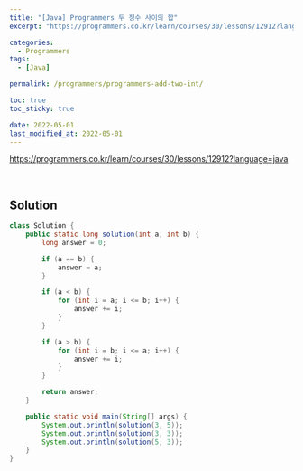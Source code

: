 ```yaml
---
title: "[Java] Programmers 두 정수 사이의 합"
excerpt: "https://programmers.co.kr/learn/courses/30/lessons/12912?language=java"

categories:
  - Programmers
tags:
  - [Java]

permalink: /programmers/programmers-add-two-int/

toc: true
toc_sticky: true

date: 2022-05-01
last_modified_at: 2022-05-01
---
```


<https://programmers.co.kr/learn/courses/30/lessons/12912?language=java>

<br>


## Solution

```java
class Solution {
    public static long solution(int a, int b) {
        long answer = 0;

        if (a == b) {
            answer = a;
        }

        if (a < b) {
            for (int i = a; i <= b; i++) {
                answer += i;
            }
        }

        if (a > b) {
            for (int i = b; i <= a; i++) {
                answer += i;
            }
        }

        return answer;
    }

    public static void main(String[] args) {
        System.out.println(solution(3, 5));
        System.out.println(solution(3, 3));
        System.out.println(solution(5, 3));
    }
}
```
<!-- <br>

## Another Solution

```java

```  -->

